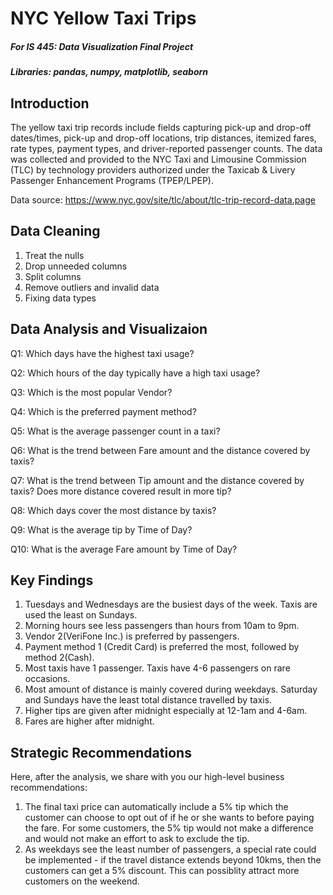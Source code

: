 # NYC Yellow Taxi Trips 
##### For IS 445: Data Visualization Final Project

##### Libraries: pandas, numpy, matplotlib, seaborn

 
 ## Introduction
The yellow taxi trip records include fields capturing pick-up and drop-off dates/times, pick-up and drop-off locations, trip distances, itemized fares, rate types, payment types, and driver-reported passenger counts. The data was collected and provided to the NYC Taxi and Limousine Commission (TLC) by technology providers authorized under the Taxicab & Livery Passenger Enhancement Programs (TPEP/LPEP).

Data source: https://www.nyc.gov/site/tlc/about/tlc-trip-record-data.page
 

## Data Cleaning
1. Treat the nulls
2. Drop unneeded columns
3. Split columns
4. Remove outliers and invalid data
5. Fixing data types




## Data Analysis and Visualizaion
Q1: Which days have the highest taxi usage?

Q2: Which hours of the day typically have a high taxi usage?

Q3: Which is the most popular Vendor?

Q4: Which is the preferred payment method?

Q5: What is the average passenger count in a taxi?

Q6: What is the trend between Fare amount and the distance covered by taxis?

Q7: What is the trend between Tip amount and the distance covered by taxis? Does more distance covered result in more tip?

Q8: Which days cover the most distance by taxis?

Q9: What is the average tip by Time of Day?

Q10: What is the average Fare amount by Time of Day?




## Key Findings
1. Tuesdays and Wednesdays are the busiest days of the week. Taxis are used the least on Sundays.
2. Morning hours see less passengers than hours from 10am to 9pm.
3. Vendor 2(VeriFone Inc.) is preferred by passengers.
4. Payment method 1 (Credit Card) is preferred the most, followed by method 2(Cash).
5. Most taxis have 1 passenger. Taxis have 4-6 passengers on rare occasions.
6. Most amount of distance is mainly covered during weekdays. Saturday and Sundays have the least total distance travelled by taxis.
7. Higher tips are given after midnight especially at 12-1am and 4-6am.
8. Fares are higher after midnight.


## Strategic Recommendations
Here, after the analysis, we share with you our high-level business recommendations:

1. The final taxi price can automatically include a 5% tip which the customer can choose to opt out of if he or she wants to before paying the fare. For some customers, the 5% tip would not make a difference and would not make an effort to ask to exclude the tip.
2. As weekdays see the least number of passengers, a special rate could be implemented - if the travel distance extends beyond 10kms, then the customers can get a 5% discount. This can possiblity attract more customers on the weekend.

